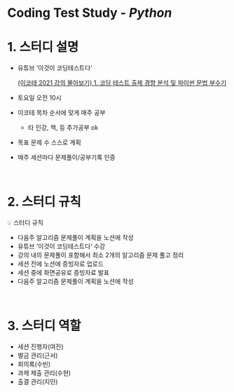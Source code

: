 # Coding Test Study - <i>Python</i>

# 1. 스터디 설명



- 유튜브 ‘이것이 코딩테스트다’

    [(이코테 2021 강의 몰아보기) 1. 코딩 테스트 출제 경향 분석 및 파이썬 문법 부수기](https://www.youtube.com/watch?v=m-9pAwq1o3w&list=PLRx0vPvlEmdAghTr5mXQxGpHjWqSz0dgC)

- 토요일 오전 10시

- 이코테 목차 순서에 맞게 매주 공부
    - 타 인강, 책, 등 추가공부 ok
- 목표 문제 수 스스로 계획
- 매주 세션마다 문제풀이/공부기록 인증

<br> 

# 2. 스터디 규칙



<aside>
💡 스터디 규칙

- 다음주 알고리즘 문제풀이 계획을 노션에 작성
- 유튜브 ‘이것이 코딩테스트다’ 수강
- 강의 내의 문제풀이 포함해서 최소 2개의 알고리즘 문제 풀고 정리
- 세션 전에 노션에 증빙자료 업로드
- 세션 중에 화면공유로 증빙자료 발표
- 다음주 알고리즘 문제풀이 계획을 노션에 작성
</aside>

<br>

# 3. 스터디 역할



- 세션 진행자(여진)
- 벌금 관리(근서)
- 회의록(수빈)
- 과제 제출 관리(수현)
- 출결 관리(지민)
